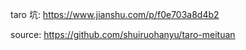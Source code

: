 
taro 坑:
https://www.jianshu.com/p/f0e703a8d4b2

source:
https://github.com/shuiruohanyu/taro-meituan
